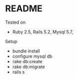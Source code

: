 # README

Tested on

* Ruby 2.5, Rails 5.2, Mysql 5.7, 


Setup
 * bundle install
 * configure mysql db
 * rake db:create
 * rake db:migrate
 * rails s
